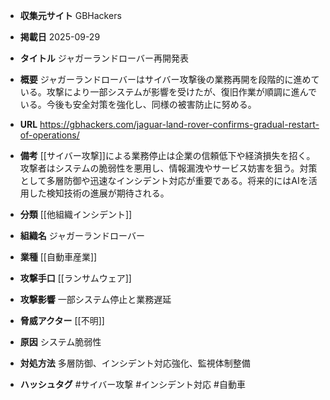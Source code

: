 - **収集元サイト**
GBHackers

- **掲載日**
2025-09-29

- **タイトル**
ジャガーランドローバー再開発表

- **概要**
ジャガーランドローバーはサイバー攻撃後の業務再開を段階的に進めている。攻撃により一部システムが影響を受けたが、復旧作業が順調に進んでいる。今後も安全対策を強化し、同様の被害防止に努める。

- **URL**
https://gbhackers.com/jaguar-land-rover-confirms-gradual-restart-of-operations/

- **備考**
[[サイバー攻撃]]による業務停止は企業の信頼低下や経済損失を招く。攻撃者はシステムの脆弱性を悪用し、情報漏洩やサービス妨害を狙う。対策として多層防御や迅速なインシデント対応が重要である。将来的にはAIを活用した検知技術の進展が期待される。

- **分類**
[[他組織インシデント]]

- **組織名**
ジャガーランドローバー

- **業種**
[[自動車産業]]

- **攻撃手口**
[[ランサムウェア]]

- **攻撃影響**
一部システム停止と業務遅延

- **脅威アクター**
[[不明]]

- **原因**
システム脆弱性

- **対処方法**
多層防御、インシデント対応強化、監視体制整備

- **ハッシュタグ**
#サイバー攻撃 #インシデント対応 #自動車
